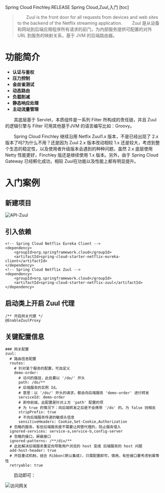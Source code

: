 Spring Cloud Finchley.RELEASE
Spring Cloud,Zuul,入门
[toc]

> &emsp;&emsp;Zuul is the front door for all requests from devices and web sites to the backend of the Netflix streaming application.
> &emsp;&emsp;Zuul 是从设备和网站到后端应用程序所有请求的前门，为内部服务提供可配置的对外 URL 到服务的映射关系，基于 JVM 的后端路由器。

# 功能简介

* **认证与鉴权**
* **压力控制**
* **金丝雀测试**
* **动态路由**
* **负载削减**
* **静态响应处理**
* **主动流量管理**

&emsp;&emsp;其底层基于 Servlet，本质组件是一系列 Filter 所构成的责任链，并且 Zuul 的逻辑引擎与 Filter 可用其他基于JVM 的语言编写比如：Groovy。

&emsp;&emsp;Spring Cloud Finchley 继续沿用 Netfix Zuul1.x 版本，不是已经出现了 2.x 版本了吗?为什么不用？还是因为 Zuul 2.x 版本改动相较 1.x 还是较大，考虑到整个生态的稳定性，以及使用者升级版本会遇到的种种问题，虽然 2.x 底层使用 Netty 性能更好，Finchley 版还是继续使用 1.x 版本。另外，由于 Spring Cloud Gateway 已经孵化成功，相较 Zuul在功能以及性能上都有明显提升。

# 入门案例

## 新建项目

![API-Zuul](http://img.lynchj.com/31ea4665a5d741d2adcd87c7e28de7da.png)

## 引入依赖

```
<!-- Spring Cloud Netflix Eureka Client -->
<dependency>
    <groupId>org.springframework.cloud</groupId>
    <artifactId>spring-cloud-starter-netflix-eureka-client</artifactId>
</dependency>
<!-- Spring Cloud Netflix Zuul -->
<dependency>
    <groupId>org.springframework.cloud</groupId>
    <artifactId>spring-cloud-starter-netflix-zuul</artifactId>
</dependency>
```

## 启动类上开启 Zuul 代理

```
/** 开启网关代理 */
@EnableZuulProxy
```

## 关键配置信息

```
### 网关配置
zuul:
  # 路由信息配置
  routes:
    # 针对某个服务的配置，可自定义
    demo-order:
      # 访问的路径，此处要以 '/do/' 开头
      path: /do/**
      # 后端服务的实例 Id。
      # 意思：以 '/do/' 开头的请求，都会向后端服务 'demo-order' 进行转发
      serviceId: demo-order
      # 剥夺前缀，此配置是针对上方 'path' 配置的项
      # 为 true 的情况下：向后端转发之后是不会携带 '/do' 的。为 false 则相反
      stripPrefix: true
      # 不向后端服务传递的敏感头信息
      sensitiveHeaders: Cookie,Set-Cookie,Authorization
  # 忽略的服务，有些后端服务是不需要让网管代理的，防止服务侵入
  ignored-services: service-a,service-b,config-server
  # 忽略的接口，屏蔽接口
  ignored-patterns: /**/div/**
  # 此处解决后端服务重定向导致用户浏览的 host 变成 后端服务的 host 问题
  add-host-header: true
  # 开启重试机制，结合 Ribbon(默认集成)，只需配置即可，慎用，有些接口要考虑到幂等性
  retryable: true
```

&emsp;&emsp;启动即可：

![访问网关](http://img.lynchj.com/a4f9ec3925f54b2a8575d1ae71830e02.gif)


